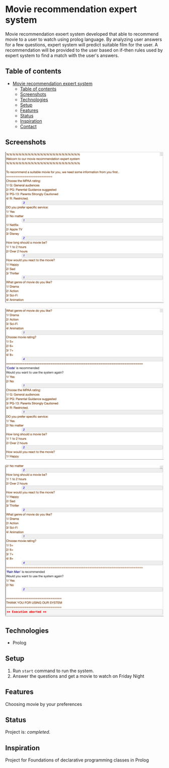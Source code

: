 # Movie recommendation expert system
 Movie recommendation exoert system developed that able to recommend movie to a user to watch using prolog language. By analyzing user answers for a few questions, expert system will predict suitable film for the user. A recommendation will be provided to the user based on if-then rules used by expert system to find a match with the user's answers.

## Table of contents
- [Movie recommendation expert system](#movie-night-expert)
  - [Table of contents](#table-of-contents)
  - [Screenshots](#screenshots)
  - [Technologies](#technologies)
  - [Setup](#setup)
  - [Features](#features)
  - [Status](#status)
  - [Inspiration](#inspiration)
  - [Contact](#contact)

## Screenshots
![Example screenshot](ex1.jpeg)

![Example screenshot](ex2.jpeg)

![Example screenshot](ex3.jpeg)

## Technologies
* Prolog

## Setup
1. Run ```start``` command to run the system.
2. Answer the questions and get a movie to watch on Friday Night

## Features
Choosing movie by your preferences

## Status
Project is: _completed_.

## Inspiration
Project for Foundations of declarative programming classes in Prolog
